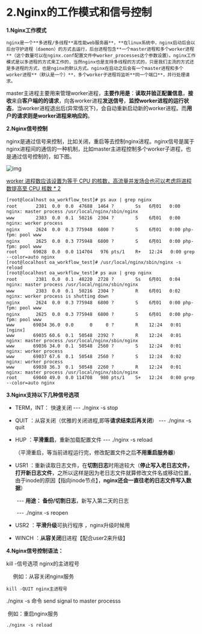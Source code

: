 # **2.Nginx的工作模式和信号控制**

**1.Nginx工作模式**

 	nginx是一个**多进程/多线程**高性能web服务器**，**在linux系统中，nginx启动后会以后台守护进程（daemon）的方式去运行，后台进程包含**一个master进程和多个worker进程**（这个数量可以在nginx.conf配置文件中worker_processes这个参数设置）。nginx工作模式是以多进程的方式来工作的，当然nginx也是支持多线程的方式的，只是我们主流的方式还是多进程的方式，也是nginx的默认方式。nginx在启动之后会有一个master进程和多个worker进程**（默认是一个）**，多个worker子进程将监听**同一个端口**，并行处理请求。

​	master主进程主要用来管理worker进程，**主要作用是**：**读取并验正配置信息**，**接收**来自**客户端的的请求**，向各worker进程**发送信号**，**监控worker进程的运行状态**，当worker进程退出后(异常情况下)，会自动重新启动新的worker进程。而**用户的请求则是worker进程来响应的**。



**2.Nginx信号控制**

​	 nginx是通过信号来控制，比如关闭，重启等去控制nginx进程。nginx信号是属于nginx进程间的通信的一种机制，比如master主进程控制多个worker子进程，也是通过信号控制的，如下图。

![img](https://images2018.cnblogs.com/blog/824470/201806/824470-20180602111904114-1241852732.png)

 [worker 进程数应该设置为等于 CPU 的核数，高流量并发场合也可以考虑将进程数提高至 CPU 核数 * 2]()

```
[root@localhost oa_workflow_test]# ps aux | grep nginx
root       2381  0.0  0.0  47688  1464 ?        Ss   6月01   0:00 nginx: master process /usr/local/nginx/sbin/nginx
www        2383  0.0  0.1  50216  2304 ?        S    6月01   0:00 nginx: worker process
nginx      2624  0.0  0.3 775948  6800 ?        S    6月01   0:00 php-fpm: pool www
nginx      2625  0.0  0.3 775948  6800 ?        S    6月01   0:00 php-fpm: pool www
root      69028  0.0  0.0 114704   976 pts/1    R+   12:24   0:00 grep --color=auto nginx
[root@localhost oa_workflow_test]# /usr/local/nginx/sbin/nginx -s reload
[root@localhost oa_workflow_test]# ps aux | grep nginx
root       2381  0.0  0.1  48220  2728 ?        Ss   6月01   0:04 nginx: master process /usr/local/nginx/sbin/nginx
www        2383  0.0  0.1  50216  2304 ?        R    6月01   0:02 nginx: worker process is shutting down
nginx      2624  0.0  0.3 775948  6800 ?        S    6月01   0:00 php-fpm: pool www
nginx      2625  0.0  0.3 775948  6800 ?        S    6月01   0:00 php-fpm: pool www
www       69034 36.0  0.0      0     0 ?        R    12:24   0:01 [nginx]
www       69035 60.6  0.1  50548  2392 ?        R    12:24   0:01 nginx: master process /usr/local/nginx/sbin/nginx
www       69036 34.0  0.1  50548  2560 ?        S    12:24   0:01 nginx: worker process
www       69037 67.6  0.1  50548  2560 ?        S    12:24   0:02 nginx: worker process
www       69038 36.3  0.1  50548  2260 ?        R    12:24   0:01 nginx: master process /usr/local/nginx/sbin/nginx
root      69040 49.0  0.0 114708   980 pts/1    S+   12:24   0:00 grep --color=auto nginx
```



**3.Nginx支持以下几种信号选项**

- TERM，INT：       快速关闭                       --- ./nginx -s stop     　　　　                       

- QUIT ：从容关闭（优雅的关闭进程,即等**请求结束后再关闭**）     --- ./nginx -s quit

- HUP ：**平滑重启**，重新加载配置文件      --- ./nginx -s reload   

  ​	（平滑重启，等当前进程运行完，修改配置文件之后**不用重启服务器**） 

- USR1 ：重新读取日志文件，在**切割日志**时用途较大（**停止写入老日志文件，打开新日志文件**，之所以这样是因为老日志文件就算修改文件名或移动位置，由于inode的原因【指向inode节点】，**nginx还会一直往老的日志文件写入数据**） 

  ​	 ---  **用途： 备份/切割日志**，新写入第二天的日志      

  ​	 --- ./nginx -s reopen   

- USR2 ：**平滑升级**可执行程序  ，nginx升级时候用                           　　　　 

- WINCH ：**从容关闭**旧进程【配合user2来升级】         

   

**4.Nginx信号控制语法：**

 kill -信号选项 nginx的主进程号 	

　  例如：从容关闭nginx服务

```
kill -QUIT nginx主进程号
```

./nginx -s 命令       send signal to master processs

​     例如：重启nginx服务

```
./nginx -s reload
```

